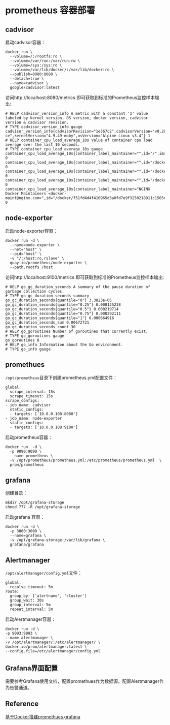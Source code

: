 # prometheus 容器部署

## cadvisor

启动cadvisor容器：
```shell
docker run \
  --volume=/:/rootfs:ro \
  --volume=/var/run:/var/run:rw \
  --volume=/sys:/sys:ro \
  --volume=/var/lib/docker/:/var/lib/docker:ro \
  --publish=8080:8080 \
  --detach=true \
  --name=cadvisor \
  google/cadvisor:latest
```

访问http://localhost:8080/metrics 即可获取到标准的Prometheus监控样本输出:
```shell
# HELP cadvisor_version_info A metric with a constant '1' value labeled by kernel version, OS version, docker version, cadvisor version & cadvisor revision.
# TYPE cadvisor_version_info gauge
cadvisor_version_info{cadvisorRevision="1e567c2",cadvisorVersion="v0.28.3",dockerVersion="17.09.1-ce",kernelVersion="4.9.49-moby",osVersion="Alpine Linux v3.4"} 1
# HELP container_cpu_load_average_10s Value of container cpu load average over the last 10 seconds.
# TYPE container_cpu_load_average_10s gauge
container_cpu_load_average_10s{container_label_maintainer="",id="/",image="",name=""} 0
container_cpu_load_average_10s{container_label_maintainer="",id="/docker",image="",name=""} 0
container_cpu_load_average_10s{container_label_maintainer="",id="/docker/15535a1e09b3a307b46d90400423d5b262ec84dc55b91ca9e7dd886f4f764ab3",image="busybox",name="lucid_shaw"} 0
container_cpu_load_average_10s{container_label_maintainer="",id="/docker/46750749b97bae47921d49dccdf9011b503e954312b8cffdec6268c249afa2dd",image="google/cadvisor:latest",name="cadvisor"} 0
container_cpu_load_average_10s{container_label_maintainer="NGINX Docker Maintainers <docker-maint@nginx.com>",id="/docker/f51fd4d4f410965d3a0fd7e9f3250218911c1505e12960fb6dd7b889e75fc114",image="nginx",name="confident_brattain"} 0
```

## node-exporter 

启动node-exporter容器：
```shell
docker run -d \
  --name=node-exporter \
  --net="host" \
  --pid="host" \
  -v "/:/host:ro,rslave" \
  quay.io/prometheus/node-exporter \
  --path.rootfs /host
```
访问http://localhost:9100/metrics 即可获取到标准的Prometheus监控样本输出:
```shell
# HELP go_gc_duration_seconds A summary of the pause duration of garbage collection cycles.
# TYPE go_gc_duration_seconds summary
go_gc_duration_seconds{quantile="0"} 3.3823e-05
go_gc_duration_seconds{quantile="0.25"} 0.000125238
go_gc_duration_seconds{quantile="0.5"} 0.000219714
go_gc_duration_seconds{quantile="0.75"} 0.000292111
go_gc_duration_seconds{quantile="1"} 0.000664916
go_gc_duration_seconds_sum 0.00672721
go_gc_duration_seconds_count 30
# HELP go_goroutines Number of goroutines that currently exist.
# TYPE go_goroutines gauge
go_goroutines 8
# HELP go_info Information about the Go environment.
# TYPE go_info gauge
```

## promethues 

`/opt/prometheus`目录下创建prometheus.yml配置文件：
```shell
global:
  scrape_interval: 15s
  scrape_timeout: 15s
scrape_configs:
- job_name: cadvisor
  static_configs:
  - targets: ['10.0.0.108:8080']
- job_name: node-exporter
  static_configs:
  - targets: ['10.0.0.108:9100']
```
启动prometheus容器：
```shell
docker run  -d \
  -p 9090:9090 \
  --name prometheus \
  -v /opt/prometheus/prometheus.yml:/etc/prometheus/prometheus.yml  \
  prom/prometheus
```

## grafana

创建目录：
```shell
mkdir /opt/grafana-storage
chmod 777 -R /opt/grafana-storage
```
启动grafana 容器：
```shell
docker run -d \
  -p 3000:3000 \
  --name=grafana \
  -v /opt/grafana-storage:/var/lib/grafana \
  grafana/grafana
```

## Alertmanager

`/opt/alertmanager/config.yml`文件：
```shell
global:
  resolve_timeout: 5m
route:
  group_by: ['alertname', 'cluster']
  group_wait: 30s
  group_interval: 5m
  repeat_interval: 5m
```
启动Alertmanager容器：
```shell
docker run -d \
-p 9093:9093 \
--name alertmanager \
-v /opt/alertmanager/:/etc/alertmanager/ \
docker.io/prom/alertmanager:latest \
--config.file=/etc/alertmanager/config.yml
```

## Grafana界面配置

需要参考Grafana使用文档，配置promethues作为数据源，配置Alertmanager作为告警通道。


## Reference

[基于Docker搭建promethues grafana](https://www.cnblogs.com/xiao987334176/p/9930517.html)